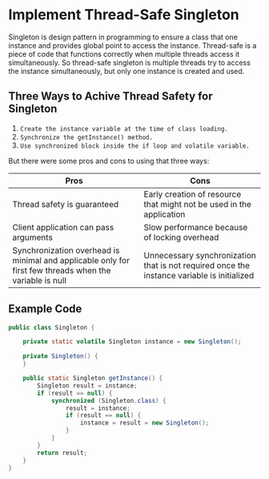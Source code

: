 # Implement Thread-Safe Singleton

Singleton is design pattern in programming to ensure a class that one instance and provides global point to access the instance. Thread-safe is a piece of code that functions correctly when multiple threads access it simultaneously. So thread-safe singleton is multiple threads try to access the instance simultaneously, but only one instance is created and used.

## Three Ways to Achive Thread Safety for Singleton

1. `Create the instance variable at the time of class loading.`
2. `Synchronize the getInstance() method.`
3. `Use synchronized block inside the if loop and volatile variable.`

But there were some pros and cons to using that three ways:

| Pros | Cons |
|-|-|
| Thread safety is guaranteed | Early creation of resource that might not be used in the application |
| Client application can pass arguments | Slow performance because of locking overhead |
| Synchronization overhead is minimal and applicable only for first few threads when the variable is null | Unnecessary synchronization that is not required once the instance variable is initialized |

## Example Code

```java
public class Singleton {

    private static volatile Singleton instance = new Singleton();

    private Singleton() {
    }

    public static Singleton getInstance() {
        Singleton result = instance;
        if (result == null) {
            synchronized (Singleton.class) {
                result = instance;
                if (result == null) {
                    instance = result = new Singleton();
                }
            }
        }
        return result;
    }
}
```